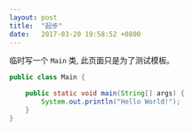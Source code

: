 ```yaml
---
layout: post
title:  "起步"
date:   2017-03-20 19:58:52 +0800
---
```

临时写一个 `Main` 类, 此页面只是为了测试模板。

```java
public class Main {

    public static void main(String[] args) {
        System.out.println("Hello World!");
    }
}
```
